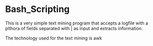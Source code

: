 # Bash_Scripting

This is a very simple text mining program that accepts a logfile with a plthora of fields separated with | as input and extracts information.

The technology used for the text mining is awk 
